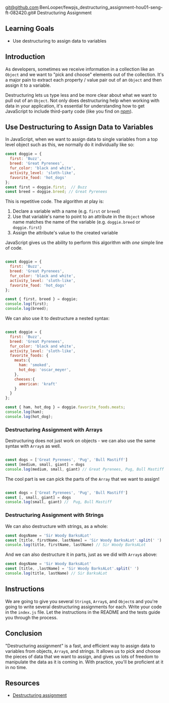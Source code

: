 git@github.com:BenLooper/fewpjs_destructuring_assignment-hou01-seng-ft-082420.git# Destructuring Assignment

## Learning Goals

- Use destructuring to assign data to variables

## Introduction

As developers, sometimes we receive information in a collection like an
`Object` and we want to "pick and choose" elements out of the collection. It's
a major pain to extract each property / value pair out of an `Object` and then
assign it to a variable.

Destructuring lets us type less and be more clear about what we want to pull
out of an `Object`.  Not only does destructuring help when working with data in
your application, it's essential for understanding how to get JavaScript to
include third-party code (like you find on [npm][]).

## Use Destructuring to Assign Data to Variables

In JavaScript, when we want to assign data to single variables from a top level
object such as this, we normally do it individually like so:

```js
const doggie = {
  first: 'Buzz',
  breed: 'Great Pyrenees',
  fur_color: 'black and white',
  activity_level: 'sloth-like',
  favorite_food: 'hot_dogs'
};
const first = doggie.first;  // Buzz
const breed = doggie.breed; // Great Pyrenees
```

This is repetitive code. The algorithm at play is:

1. Declare a variable with a name (e.g. `first` or `breed`)
2. Use that variable's name to point to an attribute in the `Object` whose name
   matches the name of the variable (e.g. `doggie.breed` or `doggie.first`)
3. Assign the attribute's value to the created variable


JavaScript gives us the ability to perform this algorithm with _one_ simple
line of code.

```js

const doggie = {
  first: 'Buzz',
  breed: 'Great Pyrenees',
  fur_color: 'black and white',
  activity_level: 'sloth-like',
  favorite_food: 'hot_dogs'
};

const { first, breed } = doggie;
console.log(first); 
console.log(breed); 

```

We can also use it to destructure a nested syntax:
```js

const doggie = {
  first: 'Buzz',
  breed: 'Great Pyrenees',
  fur_color: 'black and white',
  activity_level: 'sloth-like',
  favorite_foods: {
    meats:{
      ham: 'smoked',
      hot_dog: 'oscar_meyer',
    },
    cheeses:{
      american: 'kraft'
    }
  }
};

const { ham, hot_dog } = doggie.favorite_foods.meats;
console.log(ham); 
console.log(hot_dog); 

```

### Destructuring Assignment with Arrays

Destructuring does not just work on objects - we can also use the same syntax
with `Array`s as well. 

```js

const dogs = ['Great Pyrenees', 'Pug', 'Bull Mastiff']
const [medium, small, giant] = dogs
console.log(medium, small, giant) // Great Pyrenees, Pug, Bull Mastiff
```

The cool part is we can pick the parts of the `Array` that we want to assign!
```js

const dogs = ['Great Pyrenees', 'Pug', 'Bull Mastiff']
const [, small, giant] = dogs
console.log(small, giant) //  Pug, Bull Mastiff
```

### Destructuring Assignment with Strings

We can also destructure with strings, as a whole:

```js
const dogsName = 'Sir Woody BarksALot'
const [title, firstName, lastName] = 'Sir Woody BarksALot'.split(' ')
console.log(title, firstName, lastName) // Sir Woody BarksALot
```

And we can also destructure it in parts, just as we did with `Array`s above: 

```js
const dogsName = 'Sir Woody BarksALot'
const [title, ,lastName] = 'Sir Woody BarksALot'.split(' ')
console.log(title, lastName) // Sir BarksALot
```

## Instructions

We are going to give you several `String`s, `Array`s, and `Object`s and you're
going to write several destructuring assignments for each. Write your code in
the `index.js` file. Let the instructions in the README and the tests guide you
through the process. 

## Conclusion

"Destructuring assignment" is a fast, and efficient way to assign data to
variables from objects, `Array`s, and strings. It allows us to pick and choose the
pieces of data that we want to assign, and gives us lots of freedom to
manipulate the data as it is coming in. With practice, you'll be proficient at
it in no time. 

## Resources

* [Destructuring assignment](https://developer.mozilla.org/en-US/docs/Web/JavaScript/Reference/Operators/Destructuring_assignment)

[npm]: https://www.npmjs.com/
